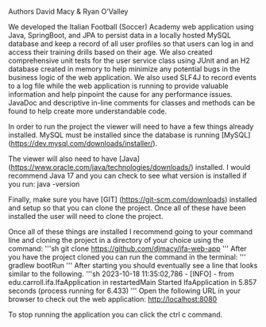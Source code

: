Authors
David Macy & Ryan O'Valley

We developed the Italian Football (Soccer) Academy web application using Java, SpringBoot, and JPA to
persist data in a locally hosted MySQL database and keep a record of all user profiles so that users can
log in and access their training drills based on their age. We also created comprehensive unit tests for the user
service class using JUnit and an H2 database created in memory to help minimize any potential bugs in the business logic
of the web application. We also used SLF4J to record events to a log file while the web application is running to
provide valuable information and help pinpoint the cause for any performance issues. JavaDoc and descriptive in-line
comments for classes and methods can be found to help create more understandable code.

In order to run the project the viewer will need to have a few things already installed. MySQL must be installed since the
database is running [MySQL]
(https://dev.mysql.com/downloads/installer/).

The viewer will also need to have [Java]
(https://www.oracle.com/java/technologies/downloads/) installed. I would recommend Java 17 and you can check
to see what version is installed if you run:
java -version

Finally, make sure you have [GIT]
(https://git-scm.com/downloads) installed and setup so that you can clone the project. Once all of these have been
installed the user will need to clone the project.

Once all of these things are installed I recommend going to your command line and cloning the project in a directory of
your choice using the command:
'''sh
git clone https://github.com/djmacy/ifa-web-app
'''
After you have the project cloned you can run the command in the terminal:
'''
gradlew bootRun
'''
After starting you should eventually see a line that looks similar to the following.
'''sh
2023-10-18 11:35:02,786 - [INFO] - from edu.carroll.ifa.IfaApplication in restartedMain
Started IfaApplication in 5.857 seconds (process running for 6.433)
'''
Open the following URL in your browser to check out the web application:
<http://localhost:8080>

To stop running the application you can click the ctrl c command.
